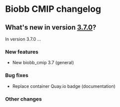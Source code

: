 # Biobb CMIP changelog

## What's new in version [3.7.0](https://github.com/bioexcel/biobb_cmip/releases/tag/3.0.0)?
In version 3.7.0 ...

### New features

* New biobb_cmip 3.7 (general)

### Bug fixes

* Replace container Quay.io badge (documentation)

### Other changes

